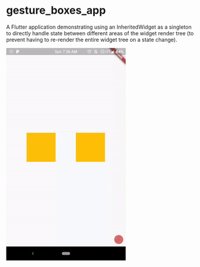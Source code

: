 # gesture_boxes_app

A Flutter application demonstrating using an InheritedWidget as a singleton to directly handle state between different areas of the widget render tree (to prevent having to re-render the entire widget tree on a state change).

![alt text](./demo.gif "Demo")
